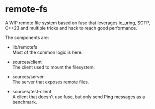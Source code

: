 # remote-fs

A WIP remote file system based on fuse that leverages io_uring, SCTP, C++23 and multiple tricks and
hack to reach good performance.

The components are:

- lib/remotefs  
  Most of the common logic is here.

- sources/client  
  The client used to mount the filesystem.

- sources/server  
  The server that exposes remote files.

- sources/test-client  
  A client that doesn't use fuse, but only send Ping messages as a benchmark.
